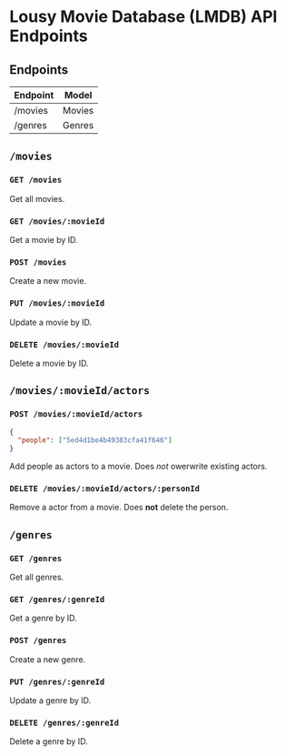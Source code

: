 # Lousy Movie Database (LMDB) API Endpoints

## Endpoints

| Endpoint    | Model     |
|-------------|-----------|
| /movies     | Movies    |
| /genres     | Genres    |

## `/movies`

### `GET /movies`

Get all movies.

### `GET /movies/:movieId`

Get a movie by ID.

### `POST /movies`

Create a new movie.

### `PUT /movies/:movieId`

Update a movie by ID.

### `DELETE /movies/:movieId`

Delete a movie by ID.

## `/movies/:movieId/actors`

### `POST /movies/:movieId/actors`

```json
{
  "people": ["5ed4d1be4b49383cfa41f646"]
}
```
Add people as actors to a movie. Does *not* owerwrite existing actors.

### `DELETE /movies/:movieId/actors/:personId`

Remove a actor from a movie. Does **not** delete the person.

## `/genres`

### `GET /genres`

Get all genres.

### `GET /genres/:genreId`

Get a genre by ID.

### `POST /genres`

Create a new genre.

### `PUT /genres/:genreId`

Update a genre by ID.

### `DELETE /genres/:genreId`

Delete a genre by ID.
